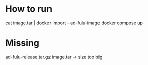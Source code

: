 # How to run

cat image.tar | docker import - ad-fulu-image
docker compose up

# Missing
ad-fulu-release.tar.gz
image.tar
-> size too big